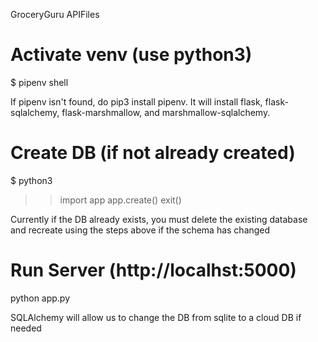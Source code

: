 GroceryGuru APIFiles

# Activate venv (use python3)
$ pipenv shell

If pipenv isn't found, do pip3 install pipenv.
It will install flask, flask-sqlalchemy, flask-marshmallow, and marshmallow-sqlalchemy.

# Create DB (if not already created)
$ python3
>> import app
>> app.create()
>> exit()

Currently if the DB already exists, you must delete the existing database and recreate using the steps above if the schema has changed

# Run Server (http://localhst:5000)
python app.py

SQLAlchemy will allow us to change the DB from sqlite to a cloud DB if needed
